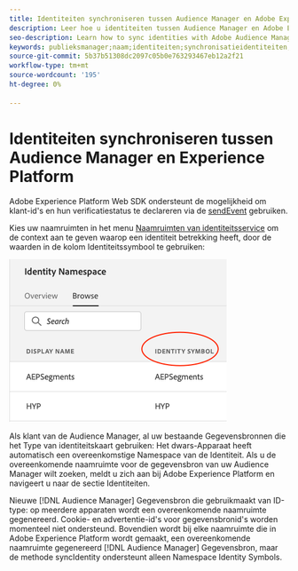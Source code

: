 ```yaml
---
title: Identiteiten synchroniseren tussen Audience Manager en Adobe Experience Platform met de Platform Web SDK
description: Leer hoe u identiteiten tussen Audience Manager en Adobe Experience Platform synchroniseert met de Platform Web SDK
seo-description: Learn how to sync identities with Adobe Audience Manager with Experience Platform Web SDK
keywords: publieksmanager;naam;identiteiten;synchronisatieidentiteiten;naamruimte;
source-git-commit: 5b37b51308dc2097c05b0e763293467eb12a2f21
workflow-type: tm+mt
source-wordcount: '195'
ht-degree: 0%

---
```



# Identiteiten synchroniseren tussen Audience Manager en Experience Platform

Adobe Experience Platform Web SDK ondersteunt de mogelijkheid om klant-id&#39;s en hun verificatiestatus te declareren via de [sendEvent](./overview.md#syncing-identities) gebruiken.

Kies uw naamruimten in het menu [Naamruimten van identiteitsservice](../../identity/../identity-service/features/namespaces.md) om de context aan te geven waarop een identiteit betrekking heeft, door de waarden in de kolom Identiteitssymbool te gebruiken:

![Weergave van de interface Namespaces](../assets/identity/edge_namespaceUI_identity-symbol.png)

Als klant van de Audience Manager, al uw bestaande Gegevensbronnen die het Type van identiteitskaart gebruiken: Het dwars-Apparaat heeft automatisch een overeenkomstige Namespace van de Identiteit. Als u de overeenkomende naamruimte voor de gegevensbron van uw Audience Manager wilt zoeken, meldt u zich aan bij Adobe Experience Platform en navigeert u naar de sectie Identiteiten.

Nieuwe [!DNL Audience Manager] Gegevensbron die gebruikmaakt van ID-type: op meerdere apparaten wordt een overeenkomende naamruimte gegenereerd. Cookie- en advertentie-id&#39;s voor gegevensbronid&#39;s worden momenteel niet ondersteund. Bovendien wordt bij elke naamruimte die in Adobe Experience Platform wordt gemaakt, een overeenkomende naamruimte gegenereerd [!DNL Audience Manager] Gegevensbron, maar de methode syncIdentity ondersteunt alleen Namespace Identity Symbols.
